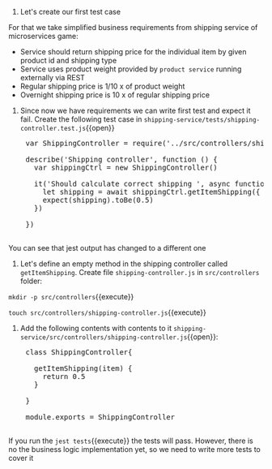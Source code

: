 1. Let's create our first test case

  For that we take simplified business requirements from shipping service of microservices game:

   * Service should return shipping price for the individual item by given product id and shipping type
   * Service uses product weight provided by `product service` running externally via REST
   * Regular shipping price is 1/10 x of product weight
   * Overnight shipping price is 10 x of regular shipping price

1. Since now we have requirements we can write first test and expect it fail. Create the following test case in `shipping-service/tests/shipping-controller.test.js`{{open}}

  <pre class="file hljs js" data-filename="shipping-service/tests/shipping-controller.test.js" data-target="append">
    var ShippingController = require('../src/controllers/shipping-controller')

    describe('Shipping controller', function () {
      var shippingCtrl = new ShippingController()

      it('Should calculate correct shipping ', async function () {
        let shipping = await shippingCtrl.getItemShipping({ id: 1, type: 'standard' })
        expect(shipping).toBe(0.5)
      })

    })
  </pre>

  You can see that jest output has changed to a different one

1. Let's define an empty method in the shipping controller called `getItemShipping`. Create file `shipping-controller.js` in  `src/controllers` folder:

  `mkdir -p src/controllers`{{execute}}

  `touch src/controllers/shipping-controller.js`{{execute}}

1. Add the following contents with contents to it `shipping-service/src/controllers/shipping-controller.js`{{open}}:

  <pre class="file hljs js" data-filename="shipping-service/src/controllers/shipping-controller.js" data-target="replace">
    class ShippingController{

      getItemShipping(item) {
        return 0.5
      }

    }

    module.exports = ShippingController
  </pre>

  If you run the `jest tests`{{execute}} the tests will pass. However, there is no the business logic implementation yet, so we need to write more tests to cover it

